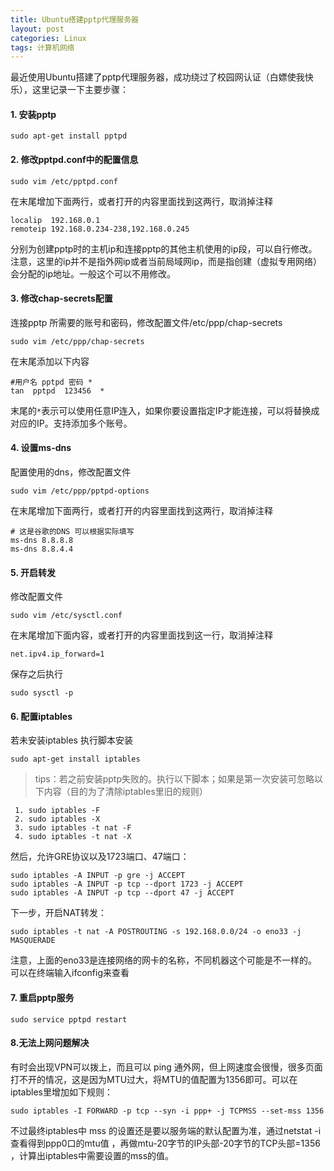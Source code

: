 ```yaml
---
title: Ubuntu搭建pptp代理服务器
layout: post
categories: Linux
tags: 计算机网络
---
```

最近使用Ubuntu搭建了pptp代理服务器，成功绕过了校园网认证（白嫖使我快乐），这里记录一下主要步骤：

#### 1. 安装pptp

```sudo apt-get install pptpd```

#### 2. 修改pptpd.conf中的配置信息

```sudo vim /etc/pptpd.conf``` 
<!-- more -->
在末尾增加下面两行，或者打开的内容里面找到这两行，取消掉注释

```
localip  192.168.0.1
remoteip 192.168.0.234-238,192.168.0.245
```

分别为创建pptp时的主机ip和连接pptp的其他主机使用的ip段，可以自行修改。
注意，这里的ip并不是指外网ip或者当前局域网ip，而是指创建（虚拟专用网络）会分配的ip地址。一般这个可以不用修改。

#### 3. 修改chap-secrets配置

连接pptp 所需要的账号和密码，修改配置文件/etc/ppp/chap-secrets

```sudo vim /etc/ppp/chap-secrets```

在末尾添加以下内容

```
#用户名 pptpd 密码 *
tan  pptpd  123456  *
```

末尾的`*`表示可以使用任意IP连入，如果你要设置指定IP才能连接，可以将替换成对应的IP。支持添加多个账号。

#### 4. 设置ms-dns

配置使用的dns，修改配置文件

```sudo vim /etc/ppp/pptpd-options```

在末尾增加下面两行，或者打开的内容里面找到这两行，取消掉注释

```
# 这是谷歌的DNS 可以根据实际填写
ms-dns 8.8.8.8
ms-dns 8.8.4.4
```

#### 5. 开启转发

修改配置文件

```sudo vim /etc/sysctl.conf```

在末尾增加下面内容，或者打开的内容里面找到这一行，取消掉注释

```
net.ipv4.ip_forward=1
```

保存之后执行

```sudo sysctl -p```

#### 6. 配置iptables

若未安装iptables 执行脚本安装



```sudo apt-get install iptables```



> tips：若之前安装pptp失败的。执行以下脚本；如果是第一次安装可忽略以下内容（目的为了清除iptables里旧的规则）





```
 1. sudo iptables -F
 2. sudo iptables -X
 3. sudo iptables -t nat -F
 4. sudo iptables -t nat -X
```

然后，允许GRE协议以及1723端口、47端口：

```
sudo iptables -A INPUT -p gre -j ACCEPT 
sudo iptables -A INPUT -p tcp --dport 1723 -j ACCEPT 
sudo iptables -A INPUT -p tcp --dport 47 -j ACCEPT
```

下一步，开启NAT转发：

```
sudo iptables -t nat -A POSTROUTING -s 192.168.0.0/24 -o eno33 -j MASQUERADE
```

注意，上面的eno33是连接网络的网卡的名称，不同机器这个可能是不一样的。可以在终端输入ifconfig来查看

#### 7. 重启pptp服务

```sudo service pptpd restart```

#### 8.无法上网问题解决
有时会出现VPN可以拨上，而且可以 ping 通外网，但上网速度会很慢，很多页面打不开的情况，这是因为MTU过大，将MTU的值配置为1356即可。可以在iptables里增加如下规则： 

```
sudo iptables -I FORWARD -p tcp --syn -i ppp+ -j TCPMSS --set-mss 1356
```

不过最终iptables中 mss 的设置还是要以服务端的默认配置为准，通过netstat -i 查看得到ppp0口的mtu值 ，再做mtu-20字节的IP头部-20字节的TCP头部=1356 ，计算出iptables中需要设置的mss的值。